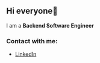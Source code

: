 ## Hi everyone👋
I am a **Backend Software Engineer**
### Contact with me:
  * [LinkedIn](https://www.linkedin.com/in/vladislav-marmuz)
 
